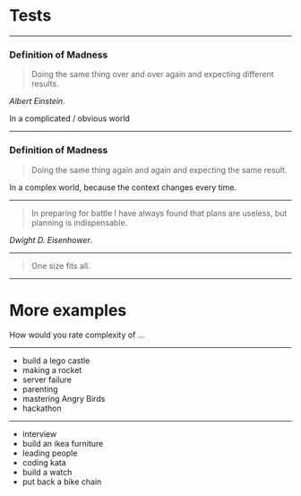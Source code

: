 # Tests

----------

### Definition of Madness

> Doing the same thing
> over and over again
> and expecting different results.

*Albert Einstein*.

In a complicated / obvious world <!-- .element: class="fragment" -->

----------

### Definition of Madness

> Doing the same thing
> again and again
> and expecting the same result.

In a complex world, because the context changes every time. <!-- .element: class="fragment" -->

----------

> In preparing for battle I have
> always found that plans are
> useless, but planning is
> indispensable.

*Dwight D. Eisenhower*.

----------

> One size fits all.

----------

# More examples

How would you rate complexity of ...

----------

- build a lego castle <!-- .element: class="fragment" -->
- making a rocket <!-- .element: class="fragment" -->
- server failure <!-- .element: class="fragment" -->
- parenting <!-- .element: class="fragment" -->
- mastering Angry Birds <!-- .element: class="fragment" -->
- hackathon <!-- .element: class="fragment" -->

----------

- interview <!-- .element: class="fragment" -->
- build an ikea furniture <!-- .element: class="fragment" -->
- leading people <!-- .element: class="fragment" -->
- coding kata <!-- .element: class="fragment" -->
- build a watch <!-- .element: class="fragment" -->
- put back a bike chain <!-- .element: class="fragment" -->
